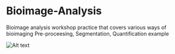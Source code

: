 # Bioimage-Analysis
Bioimage analysis workshop practice that covers various ways of bioimaging Pre-proceesing, Segmentation, Quantification example

![Alt text](relative%20path/to/img.jpg?raw=true "bioimaging_workflow.joeg")
